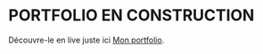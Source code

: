 # PORTFOLIO EN CONSTRUCTION


Découvre-le en live juste ici [Mon portfolio](https://gregoryvenet.github.io/portfolio/).

